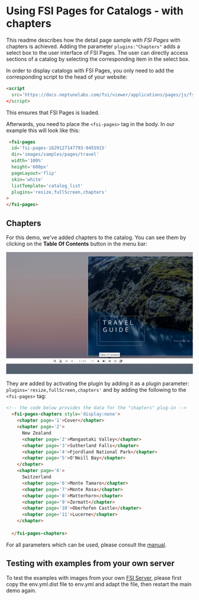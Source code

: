 # Using FSI Pages for Catalogs - with chapters

This readme describes how the detail page sample with *FSI Pages* with chapters is achieved.
Adding the parameter `plugins:"Chapters"` adds a select box to the user interface of FSI Pages.
The user can directly access sections of a catalog by selecting the corresponding item in the select box.

In order to display catalogs with FSI Pages, you only need to add the corresponding script
to the head of your website:

```html
<script
  src='https://docs.neptunelabs.com/fsi/viewer/applications/pages/js/fsipages.js'
</script>
```
This ensures that FSI Pages is loaded.

Afterwards, you need to place the `<fsi-pages>` tag in the body.
In our example this will look like this:

```html
 <fsi-pages
  id='fsi-pages-1629127147793-9455915'
  dir='images/samples/pages/travel'
  width='100%'
  height='600px'
  pageLayout='flip'
  skin='white'
  listTemplate='catalog_list'
  plugins='resize,fullScreen,chapters'
>
</fsi-pages>
```

## Chapters

For this demo, we've added chapters to the catalog. You can see them by clicking on the **Table Of Contents** button in the menu bar:

![Config Image](readme-chapters.png)

They are added by activating the plugin by adding it as a plugin parameter: `plugins='resize,fullScreen,chapters'`
and by adding the following to the `<fsi-pages>` tag:

```html
<!-- the code below provides the data for the "chapters" plug-in -->
  <fsi-pages-chapters style='display:none'>
    <chapter page='1'>Cover</chapter>
    <chapter page='2'>
      New Zealand
      <chapter page='2'>Mangaotaki Valley</chapter>
      <chapter page='3'>Sutherland Falls</chapter>
      <chapter page='4'>Fjordland National Park</chapter>
      <chapter page='5'>O'Neill Bay</chapter>
    </chapter>
    <chapter page='6'>
      Switzerland
      <chapter page='6'>Monte Tamaro</chapter>
      <chapter page='7'>Monte Rosa</chapter>
      <chapter page='8'>Matterhorn</chapter>
      <chapter page='9'>Zermatt</chapter>
      <chapter page='10'>Oberhofen Castle</chapter>
      <chapter page='11'>Lucerne</chapter>
    </chapter>

  </fsi-pages-chapters>
```

For all parameters which can be used, please consult the [manual](https://docs.neptunelabs.com/fsi-viewer/latest/fsi-pages).

## Testing with examples from your own server

To test the examples with images from your own [FSI Server](https://www.neptunelabs.com/fsi-server/), please first copy the env.yml.dist file to env.yml and adapt the file, then restart the main demo again.
